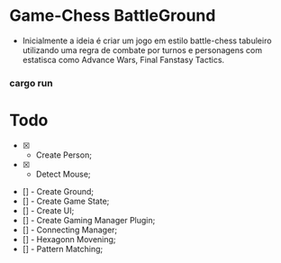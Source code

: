 # Game-Chess BattleGround
    
- Inicialmente a ideia é criar um jogo em estilo battle-chess tabuleiro utilizando uma regra de combate por turnos e personagens com estatisca como Advance Wars, Final Fanstasy Tactics.


 ###  cargo run 


# Todo

 - [x] - Create Person; 
 - [x] - Detect Mouse;
 - [] - Create Ground;
 - [] - Create Game State;
 - [] - Create UI;
 - [] - Create Gaming Manager Plugin;
 - [] - Connecting Manager;
 - [] - Hexagonn Movening;
 - [] - Pattern Matching;

 